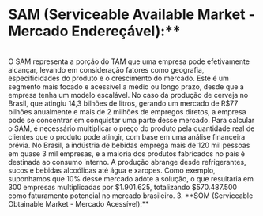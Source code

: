# SAM (Serviceable Available Market - Mercado Endereçável):**
<br/>
O SAM representa a porção do TAM que uma empresa pode efetivamente alcançar, levando em consideração fatores como geografia, especificidades do produto e o crescimento do mercado. Este é um segmento mais focado e acessível a médio ou longo prazo, desde que a empresa tenha um modelo escalável. No caso da produção de cerveja no Brasil, que atingiu 14,3 bilhões de litros, gerando um mercado de R$77 bilhões anualmente e mais de 2 milhões de empregos diretos, a empresa pode se concentrar em conquistar uma parte desse mercado.
Para calcular o SAM, é necessário multiplicar o preço do produto pela quantidade real de clientes que o produto pode atingir, com base em uma análise financeira prévia.
No Brasil, a indústria de bebidas emprega mais de 120 mil pessoas em quase 3 mil empresas, e a maioria dos produtos fabricados no país é destinada ao consumo interno. A produção abrange desde refrigerantes, sucos e bebidas alcoólicas até água e xaropes. Como exemplo, suponhamos que 10% desse mercado adote a solução, o que resultaria em 300 empresas multiplicadas por $1.901.625, totalizando $570.487.500 como faturamento potencial no mercado brasileiro.
3. **SOM (Serviceable Obtainable Market - Mercado Acessível):**

<br />